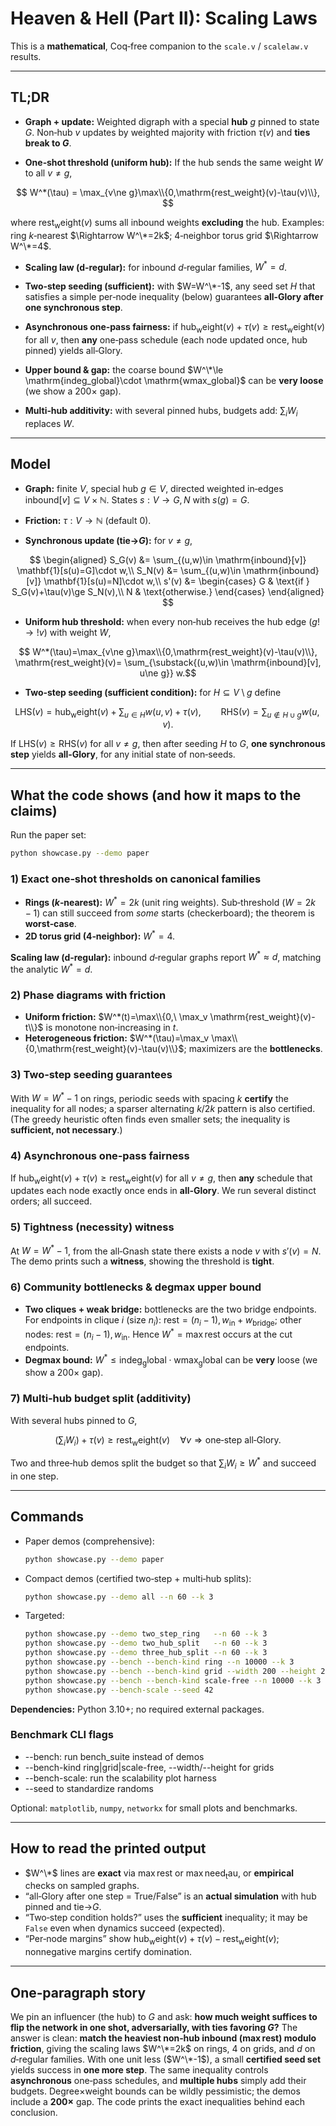 # Heaven & Hell (Part II): Scaling Laws

This is a **mathematical**, Coq‑free companion to the `scale.v` / `scalelaw.v` results.

---

## TL;DR

* **Graph + update:** Weighted digraph with a special **hub** $g$ pinned to state $G$.
  Non‑hub $v$ updates by weighted majority with friction $\tau(v)$ and **ties break to $G$**.

* **One‑shot threshold (uniform hub):** If the hub sends the same weight $W$ to all $v\ne g$,   

$$ W^*(\tau) = \max_{v\ne g}\max\\{0,\mathrm{rest_weight}(v)-\tau(v)\\}, $$ 
  
  where $\mathrm{rest_weight}(v)$ sums all inbound weights **excluding** the hub.
  Examples: ring $k$‑nearest $\Rightarrow W^\*=2k$; 4‑neighbor torus grid $\Rightarrow W^\*=4$.

* **Scaling law (d‑regular):** for inbound $d$‑regular families, $W^*=d$.

* **Two‑step seeding (sufficient):** with $W=W^\*-1$, any seed set $H$ that satisfies a simple per‑node inequality (below) guarantees **all‑Glory after one synchronous step**.

* **Asynchronous one‑pass fairness:** if $\mathrm{hub_weight}(v)+\tau(v)\ge \mathrm{rest_weight}(v)$ for all $v$, then **any** one‑pass schedule (each node updated once, hub pinned) yields all‑Glory.

* **Upper bound & gap:** the coarse bound $W^\*\le \mathrm{indeg_global}\cdot \mathrm{wmax_global}$ can be **very loose** (we show a $200\times$ gap).

* **Multi‑hub additivity:** with several pinned hubs, budgets add: $\sum_i W_i$ replaces $W$.

---

## Model

* **Graph:** finite $V$, special hub $g\in V$, directed weighted in‑edges $\mathrm{inbound}[v]\subseteq V\times \mathbb{N}$.
  States $s:V\to{G,N}$ with $s(g)=G$.

* **Friction:** $\tau:V\to\mathbb{N}$ (default $0$).

* **Synchronous update (tie→$G$):** for $v\ne g$,

$$
  \begin{aligned}
  S_G(v) &= \sum_{(u,w)\in \mathrm{inbound}[v]} \mathbf{1}[s(u)=G]\cdot w,\\
  S_N(v) &= \sum_{(u,w)\in \mathrm{inbound}[v]} \mathbf{1}[s(u)=N]\cdot w,\\
  s'(v) &= \begin{cases}
  G & \text{if } S_G(v)+\tau(v)\ge S_N(v),\\
  N & \text{otherwise.}
  \end{cases}
  \end{aligned}
  $$

* **Uniform hub threshold:** when every non‑hub receives the hub edge $(g!\to!v)$ with weight $W$,

$$ W^*(\tau)=\max_{v\ne g}\max\\{0,\mathrm{rest_weight}(v)-\tau(v)\\}, \mathrm{rest_weight}(v)= \sum_{\substack{(u,w)\in \mathrm{inbound}[v], u\ne g}} w.$$

* **Two‑step seeding (sufficient condition):** for $H\subseteq V\setminus{g}$ define

$$
  \mathrm{LHS}(v)=\mathrm{hub_weight}(v)+\sum_{u\in H} w(u,v)+\tau(v),\qquad
  \mathrm{RHS}(v)=\sum_{u\notin H\cup{g}} w(u,v).
  $$

  If $\mathrm{LHS}(v)\ge \mathrm{RHS}(v)$ for all $v\ne g$, then after seeding $H$ to $G$,
  **one synchronous step** yields **all‑Glory**, for any initial state of non‑seeds.

---

## What the code shows (and how it maps to the claims)

Run the paper set:

```bash
python showcase.py --demo paper
```

### 1) Exact one‑shot thresholds on canonical families

* **Rings ($k$‑nearest):** $W^*=2k$ (unit ring weights).
  Sub‑threshold ($W=2k-1$) can still succeed from *some* starts (checkerboard); the theorem is **worst‑case**.
* **2D torus grid (4‑neighbor):** $W^*=4$.

**Scaling law (d‑regular):** inbound $d$‑regular graphs report $W^*\approx d$, matching the analytic $W^*=d$.

### 2) Phase diagrams with friction

* **Uniform friction:** $W^*(t)=\max\\{0,\ \max_v \mathrm{rest_weight}(v)-t\\}$ is monotone non‑increasing in $t$.
* **Heterogeneous friction:** $W^*(\tau)=\max_v \max\\{0,\mathrm{rest_weight}(v)-\tau(v)\\}$; maximizers are the **bottlenecks**.

### 3) Two‑step seeding guarantees

With $W=W^*-1$ on rings, periodic seeds with spacing $k$ **certify** the inequality for all nodes; a sparser alternating $k/2k$ pattern is also certified.
(The greedy heuristic often finds even smaller sets; the inequality is **sufficient, not necessary**.)

### 4) Asynchronous one‑pass fairness

If $\mathrm{hub_weight}(v)+\tau(v)\ge \mathrm{rest_weight}(v)$ for all $v\ne g$, then **any** schedule that updates each node exactly once ends in **all‑Glory**.
We run several distinct orders; all succeed.

### 5) Tightness (necessity) witness

At $W=W^*-1$, from the all‑Gnash state there exists a node $v$ with $s'(v)=N$. The demo prints such a **witness**, showing the threshold is **tight**.

### 6) Community bottlenecks & degmax upper bound

* **Two cliques + weak bridge:** bottlenecks are the two bridge endpoints.
  For endpoints in clique $i$ (size $n_i$): $\mathrm{rest}=(n_i-1),w_{\mathrm{in}}+w_{\mathrm{bridge}}$;
  other nodes: $\mathrm{rest}=(n_i-1),w_{\mathrm{in}}$. Hence $W^*=\max\mathrm{rest}$ occurs at the cut endpoints.
* **Degmax bound:** $W^*\le \mathrm{indeg_global}\cdot \mathrm{wmax_global}$ can be **very** loose (we show a $200\times$ gap).

### 7) Multi‑hub budget split (additivity)

With several hubs pinned to $G$,

$$
\Big(\sum_i W_i\Big)+\tau(v) \ge \mathrm{rest_weight}(v)\quad\forall v \Rightarrow \text{one‑step all‑Glory}.
$$

Two and three‑hub demos split the budget so that $\sum_i W_i\ge W^*$ and succeed in one step.

---

## Commands

* Paper demos (comprehensive):

  ```bash
  python showcase.py --demo paper
  ```
* Compact demos (certified two‑step + multi‑hub splits):

  ```bash
  python showcase.py --demo all --n 60 --k 3
  ```
* Targeted:

  ```bash
  python showcase.py --demo two_step_ring   --n 60 --k 3
  python showcase.py --demo two_hub_split   --n 60 --k 3
  python showcase.py --demo three_hub_split --n 60 --k 3
  python showcase.py --bench --bench-kind ring --n 10000 --k 3
  python showcase.py --bench --bench-kind grid --width 200 --height 200
  python showcase.py --bench --bench-kind scale-free --n 10000 --k 3 --seed 42
  python showcase.py --bench-scale --seed 42 

  ```

**Dependencies:** Python 3.10+; no required external packages.

### Benchmark CLI flags

  - --bench: run bench_suite instead of demos
  - --bench-kind ring|grid|scale-free, --width/--height for grids
  - --bench-scale: run the scalability plot harness
  - --seed to standardize randoms

Optional: `matplotlib`, `numpy`, `networkx` for small plots and benchmarks.

---

## How to read the printed output

* $W^\*$ lines are **exact** via $\max\mathrm{rest}$ or $\max\mathrm{need_tau}$, or **empirical** checks on sampled graphs.
* “all‑Glory after one step = True/False” is an **actual simulation** with hub pinned and tie→$G$.
* “Two‑step condition holds?” uses the **sufficient** inequality; it may be `False` even when dynamics succeed (expected).
* “Per‑node margins” show $\mathrm{hub_weight}(v)+\tau(v)-\mathrm{rest_weight}(v)$; nonnegative margins certify domination.

---

## One‑paragraph story

We pin an influencer (the hub) to $G$ and ask: **how much weight suffices to flip the network in one shot, adversarially, with ties favoring $G$?** The answer is clean: **match the heaviest non‑hub inbound ($\max\mathrm{rest}$) modulo friction**, giving the scaling laws $W^\*=2k$ on rings, $4$ on grids, and $d$ on $d$‑regular families. With one unit less ($W^\*-1$), a small **certified seed set** yields success in **one more step**. The same inequality controls **asynchronous** one‑pass schedules, and **multiple hubs** simply add their budgets. Degree×weight bounds can be wildly pessimistic; the demos include a **$200\times$** gap. The code prints the exact inequalities behind each conclusion.


